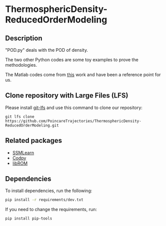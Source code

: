 # ThermosphericDensity-ReducedOrderModeling

## Description

"POD.py" deals with the POD of density. 

The two other Python codes are some toy examples to prove the methodologies.

The Matlab codes come from [this](https://it.mathworks.com/matlabcentral/fileexchange/39715-kernel-pca-and-pre-image-reconstruction) work and have been a reference point for us.


## Clone repository with Large Files (LFS)

Please install [git-lfs](https://git-lfs.github.com/) and use this command to clone our repository:

```
git lfs clone https://github.com/PoincareTrajectories/ThermosphericDensity-ReducedOrderModeling.git
```

## Related packages

- [SSMLearn](https://github.com/haller-group/SSMLearn)
- [Codpy](https://github.com/JohnLeM/codpy_alpha)
- [libROM](https://github.com/LLNL/libROM)

## Dependencies

To install dependencies, run the following:

```bash
pip install -r requirements/dev.txt
```

If you need to change the requirements, run:

```bash
pip install pip-tools
```
